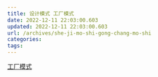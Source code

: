 ```yaml
---
title: 设计模式 工厂模式
date: 2022-12-11 22:03:00.603
updated: 2022-12-11 22:03:00.603
url: /archives/she-ji-mo-shi-gong-chang-mo-shi
categories: 
tags: 
---
```


[工厂模式](https://www.wodecun.com/blog/7892.html)